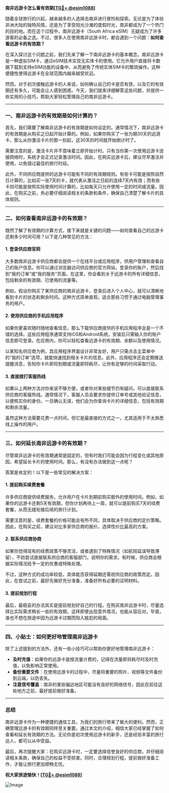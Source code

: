 **南非远游卡怎么看有效期[[TG💪+ @esim1088](https://t.me/s/esim1088)]**

随着全球旅行的兴起，越来越多的人选择去南非进行冒险和探索。无论是为了体验非洲大陆的独特风情，还是为了享受阳光沙滩的度假时光，南非都成为了一个热门的目的地。而在这个过程中，南非远游卡（South Africa eSIM）无疑成为了许多游客的必备之选。不过，很多人在使用南非远游卡时，都会遇到一个问题：**如何查看远游卡的有效期？**

在深入探讨这个问题之前，我们先来了解一下南非远游卡的基本概念。南非远游卡是一种虚拟SIM卡，通过eSIM技术实现无实体卡的使用。它允许用户直接将卡数据下载到支持eSIM功能的设备中，从而避免了传统实体SIM卡的繁琐操作。这种便捷性使得远游卡在全球范围内越来越受欢迎。

然而，对于初次接触远游卡的人来说，如何确认自己的卡是否有效，以及它的有效期还有多久，可能会让人感到困惑。今天，我们就来详细解答这些问题，并提供一些实用的小技巧，帮助大家轻松管理自己的南非远游卡。

---

### **一、南非远游卡的有效期是如何计算的？**

首先，我们需要了解南非远游卡的有效期是如何设定的。通常情况下，南非远游卡的有效期是从购买之日起开始计算的。例如，如果你购买了一张为期30天的远游卡，那么从你激活卡片的那一刻起，这30天的时间就开始倒计时了。

需要注意的是，激活卡片并不意味着立即开始计时。只有当你第一次使用远游卡连接网络时，系统才会正式记录激活时间。因此，在购买远游卡后，建议尽早激活并使用，以免错过最佳的旅行时段。

此外，不同供应商提供的远游卡可能有不同的有效期规则。有些卡可能是按照自然日计算的，比如买一张7天的卡，就代表从激活之日起的连续7天内有效；而有些卡则可能是按照实际使用时间计算的，比如每天只允许使用一定的时间或流量。因此，在购买之前，务必要仔细阅读相关的条款和条件，确保自己清楚了解卡片的具体规则。

---

### **二、如何查看南非远游卡的有效期？**

既然了解了有效期的计算方式，接下来就是关键的问题——如何查看自己的远游卡还剩多少时间可用？以下是几种常见的方法：

#### **1. 登录供应商官网**
大多数南非远游卡供应商都会提供一个在线平台或应用程序，供用户管理和查看自己的账户信息。你可以通过浏览器访问供应商的官方网站，登录你的账户，然后找到“我的订单”或“我的服务”页面。在这里，你会看到关于远游卡的所有详细信息，包括剩余的有效期、已使用的流量等。

例如，假设你购买了某供应商的南非远游卡，登录后进入个人中心，就可以清晰地看到卡片的状态和剩余时间。这种方式简单直观，适合那些习惯于通过电脑管理事务的用户。

#### **2. 使用供应商的手机应用程序**
如果你更喜欢随时随地查看信息，那么下载供应商提供的手机应用程序会是一个不错的选择。这些应用程序通常支持iOS和Android系统，安装后只需输入你的账户信息即可登录。在应用内，你可以轻松查看远游卡的有效期、余额以及使用情况。

以某知名供应商为例，其应用程序界面设计非常友好，用户只需点击主菜单中的“我的订单”选项，就能快速找到相关卡片的信息。此外，应用程序还会定期推送提醒消息，告知你卡片即将到期或流量即将耗尽，让你有足够的时间采取行动。

#### **3. 直接拨打客服热线**
如果以上两种方法对你来说不够方便，或者你对某些细节仍有疑问，可以直接联系供应商的客服热线。通常情况下，客服人员会要求你提供订单号或其他验证信息，以便核实你的身份。一旦确认无误，他们会为你查询卡片的详细信息，包括有效期和剩余流量。

虽然这种方法需要花费一点时间，但它是最直接的方式之一，尤其适用于不太熟悉线上操作的用户。

---

### **三、如何延长南非远游卡的有效期？**

尽管南非远游卡的有效期通常是固定的，但有时我们可能会因为行程变化或其他原因，希望延长卡片的使用时间。那么，有没有办法做到这一点呢？

答案是肯定的！以下是一些常见的解决方案：

#### **1. 提前购买续费套餐**
许多供应商提供续费服务，允许用户在卡片到期前购买额外的使用时间。例如，如果你的远游卡还剩5天有效期，但你计划再待上一周，就可以提前购买7天的续费套餐，从而无缝衔接后续的旅行计划。

需要注意的是，续费套餐的价格可能会有所不同，具体取决于供应商的定价策略。因此，在购买之前，建议对比多家供应商的报价，选择性价比最高的方案。

#### **2. 联系供应商协商**
如果你觉得现有的续费政策不够灵活，或者遇到了特殊情况（如航班延误导致滞留），不妨尝试直接联系供应商的客服部门，说明你的需求。有时候，供应商会根据实际情况给予一定的优惠或特殊处理。

不过，这种方式的成功率较低，具体能否获得延期还需视供应商的政策而定。因此，在尝试之前，最好先做好充分准备，准备好所有必要的证明材料。

#### **3. 提前规划行程**
最后，最稳妥的办法其实是提前规划好自己的行程。在购买南非远游卡时，尽量选择比实际需求稍长一些的有效期，这样即使出现意外情况，也能从容应对。毕竟，谁也不想在旅途中因为远游卡过期而陷入尴尬的局面。

---

### **四、小贴士：如何更好地管理南非远游卡**

除了上述提到的方法外，还有一些小技巧可以帮助你更好地管理南非远游卡：

- **及时充值**：如果你的远游卡是按流量计费的，记得在流量即将耗尽时及时充值，以免影响正常使用。
- **备份重要文件**：在使用远游卡的过程中，尽量将重要的照片、视频等文件备份到云端，以防丢失。
- **注意信号覆盖**：南非的某些偏远地区可能没有良好的网络信号，因此在前往这些地方之前，最好提前做好准备。

---

### **总结**

南非远游卡作为一种便捷的通信工具，为我们的旅行带来了极大的便利。然而，正确管理远游卡的有效期同样至关重要。通过本文的介绍，相信大家已经掌握了如何查看和延长有效期的方法。无论你是初次使用远游卡的新手，还是经验丰富的旅行达人，都可以从中受益。

最后，再次提醒大家：在购买远游卡时，一定要选择信誉良好的供应商，并仔细阅读相关条款，确保自己的权益不受损害。同时，合理规划行程，提前做好准备工作，才能让旅行更加顺畅无忧。

**祝大家旅途愉快！[[TG💪+ @esim1088](https://t.me/s/esim1088)]**

![Image](https://i.postimg.cc/4NQfJmqS/Snipaste-2025-05-13-00-14-12.png)